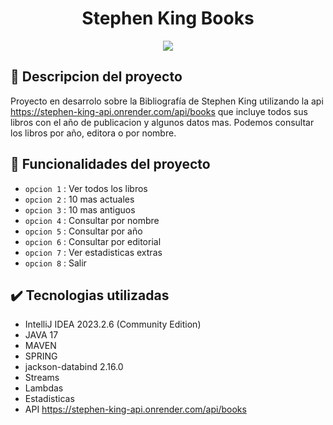 <h1 align="center"> Stephen King Books  </h1>
<p align="center">
   <img src="https://img.shields.io/badge/STATUS-EN%20DESAROLLO-green">
</p>

## :pencil: Descripcion del proyecto
Proyecto en desarrolo sobre la Bibliografía de Stephen King utilizando la api https://stephen-king-api.onrender.com/api/books
que incluye todos sus libros con el año de publicacion y algunos datos mas. Podemos consultar los libros por año, editora o 
por nombre.

## :hammer: Funcionalidades del proyecto
- `opcion 1` : Ver todos los libros
- `opcion 2` : 10 mas actuales
- `opcion 3` : 10 mas antiguos
- `opcion 4` : Consultar por nombre
- `opcion 5` : Consultar por año
- `opcion 6` : Consultar por editorial
- `opcion 7` : Ver estadisticas extras
- `opcion 8` : Salir

## :heavy_check_mark: Tecnologias utilizadas
- IntelliJ IDEA 2023.2.6 (Community Edition)
- JAVA 17
- MAVEN
- SPRING
- jackson-databind 2.16.0
- Streams
- Lambdas
- Estadisticas
- API https://stephen-king-api.onrender.com/api/books
